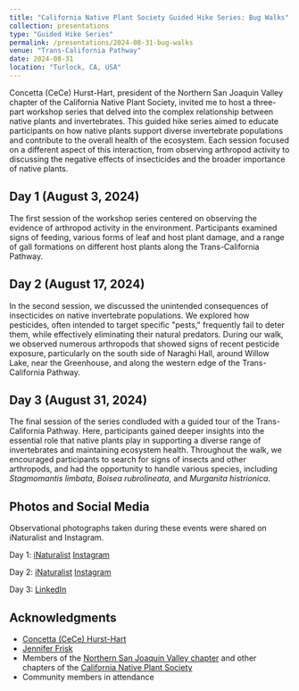 ```yaml
---
title: "California Native Plant Society Guided Hike Series: Bug Walks"
collection: presentations
type: "Guided Hike Series"
permalink: /presentations/2024-08-31-bug-walks
venue: "Trans-California Pathway"
date: 2024-08-31
location: "Turlock, CA, USA"
---
```


Concetta (CeCe) Hurst-Hart, president of the Northern San Joaquin Valley chapter of the California Native Plant Society, invited me to host a three-part workshop series that delved into the complex relationship between native plants and invertebrates. This guided hike series aimed to educate participants on how native plants support diverse invertebrate populations and contribute to the overall health of the ecosystem. Each session focused on a different aspect of this interaction, from observing arthropod activity to discussing the negative effects of insecticides and the broader importance of native plants.

## Day 1 (August 3, 2024)
The first session of the workshop series centered on observing the evidence of arthropod activity in the environment. Participants examined signs of feeding, various forms of leaf and host plant damage, and a range of gall formations on different host plants along the Trans-California Pathway.

## Day 2 (August 17, 2024)
In the second session, we discussed the unintended consequences of insecticides on native invertebrate populations. We explored how pesticides, often intended to target specific "pests," frequently fail to deter them, while effectively eliminating their natural predators. During our walk, we observed numerous arthropods that showed signs of recent pesticide exposure, particularly on the south side of Naraghi Hall, around Willow Lake, near the Greenhouse, and along the western edge of the Trans-California Pathway.

## Day 3 (August 31, 2024)
The final session of the series condluded with a guided tour of the Trans-California Pathway. Here, participants gained deeper insights into the essential role that native plants play in supporting a diverse range of invertebrates and maintaining ecosystem health. Throughout the walk, we encouraged participants to search for signs of insects and other arthropods, and had the opportunity to handle various species, including *Stagmomantis limbata*, *Boisea rubrolineata*, and *Murganita histrionica*. 

## Photos and Social Media
Observational photographs taken during these events were shared on iNaturalist and Instagram.

Day 1: <a href="https://www.inaturalist.org/observations?on=2024-08-03&place_id=340&project_id=california-state-university-stanislaus&search_on=tags&subview=table"><i class="ai ai-2x ai-inaturalist" aria-hidden="true"></i>iNaturalist</a>   <a href="https://www.instagram.com/p/C-zc0cnR-hA/"><i class="fab fa-fw fa-instagram" aria-hidden="true"></i>Instagram</a>

Day 2: <a href="https://www.inaturalist.org/observations?on=2024-08-17&place_id=340&project_id=california-state-university-stanislaus&search_on=tags&subview=table"><i class="ai ai-2x ai-inaturalist" aria-hidden="true"></i>iNaturalist</a>   <a href="https://www.instagram.com/p/C-1LAs-yOv5/"><i class="fab fa-fw fa-instagram" aria-hidden="true"></i>Instagram</a>

Day 3: <a href="https://www.linkedin.com/posts/jennifer-mm-frisk_to-continue-bragging-about-my-bestie-august-activity-7235727415614791680-JEDS"><i class="fab fa-fw fa-linkedin" aria-hidden="true"></i>LinkedIn</a>

## Acknowledgments
* [Concetta (CeCe) Hurst-Hart](https://www.linkedin.com/in/ecologynerd/)
* [Jennifer Frisk](https://www.linkedin.com/in/jennifer-mm-frisk/)
* Members of the [Northern San Joaquin Valley chapter](https://chapters.cnps.org/nsj/) and other chapters of the [California Native Plant Society](https://www.cnps.org/)
* Community members in attendance
